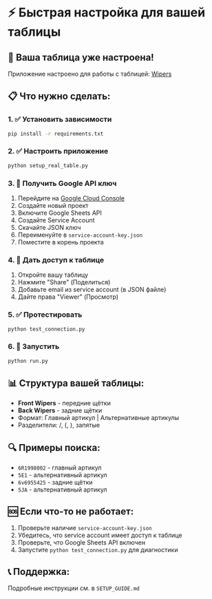 # ⚡ Быстрая настройка для вашей таблицы

## 🎯 Ваша таблица уже настроена!

Приложение настроено для работы с таблицей: [Wipers](https://docs.google.com/spreadsheets/d/1k2PVl3CFNvJQRkcB_sOMb8KLG07qLT3MLfSNBBtxagw/edit)

## 📋 Что нужно сделать:

### 1. ✅ Установить зависимости
```bash
pip install -r requirements.txt
```

### 2. ✅ Настроить приложение
```bash
python setup_real_table.py
```

### 3. 🔑 Получить Google API ключ

1. Перейдите на [Google Cloud Console](https://console.cloud.google.com/)
2. Создайте новый проект
3. Включите Google Sheets API
4. Создайте Service Account
5. Скачайте JSON ключ
6. Переименуйте в `service-account-key.json`
7. Поместите в корень проекта

### 4. 🔗 Дать доступ к таблице

1. Откройте вашу таблицу
2. Нажмите "Share" (Поделиться)
3. Добавьте email из service account (в JSON файле)
4. Дайте права "Viewer" (Просмотр)

### 5. ✅ Протестировать
```bash
python test_connection.py
```

### 6. 🚀 Запустить
```bash
python run.py
```

## 📊 Структура вашей таблицы:

- **Front Wipers** - передние щётки
- **Back Wipers** - задние щётки
- Формат: Главный артикул | Альтернативные артикулы
- Разделители: /, (, ), запятые

## 🔍 Примеры поиска:

- `6R1998002` - главный артикул
- `5E1` - альтернативный артикул
- `6v6955425` - задние щётки
- `5JA` - альтернативный артикул

## 🆘 Если что-то не работает:

1. Проверьте наличие `service-account-key.json`
2. Убедитесь, что service account имеет доступ к таблице
3. Проверьте, что Google Sheets API включен
4. Запустите `python test_connection.py` для диагностики

## 📞 Поддержка:

Подробные инструкции см. в `SETUP_GUIDE.md`
